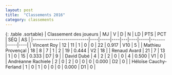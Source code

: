```yaml
---
layout: post
title:  "Classements 2016"
category: classements
---
```


{: .table .sortable}
| Classement des joueurs    | MJ | V   | D  | N | LD | PTS | PCT   | SÉQ | AS |
|---------------------------|----|-----|----|---|----|-----|-------|-----|----|
| Vincent Roy               | 12 | 11  | 1  | 0 | 0  | 22  | 0.917 | V10 | 5  |
| Mathieu Provençal         | 18 | 8   | 7  | 1 | 2  | 19  | 0.444 | V2  | 18 |
| Renaud Avard              | 21 | 7   | 13 | 1 | 0  | 15  | 0.333 | D7  | 9  |
| David Dubé                | 4  | 2   | 2  | 0 | 0  | 4   | 0.500 | V1  | 0  |
| Andréanne Rachiele        | 2  | 0   | 2  | 0 | 0  | 0   | 0.000 | D2  | 0  |
| Héloïse Cauchy-Ferland    | 1  | 0   | 1  | 0 | 0  | 0   | 0.000 | D1  | 0  |
